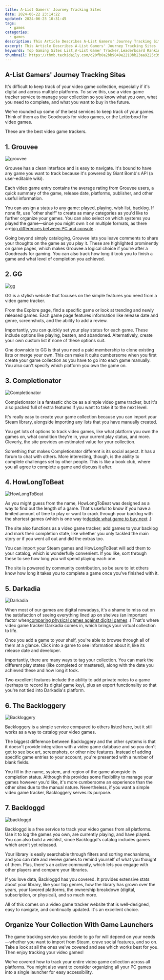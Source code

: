 ```yaml
---
title: A-List Gamers' Journey Tracking Sites
date: 2024-06-22 23:14:22
updated: 2024-06-23 10:31:45
tags:
  - games
categories:
  - games
description: This Article Describes A-List Gamers' Journey Tracking Sites
excerpt: This Article Describes A-List Gamers' Journey Tracking Sites
keywords: Top Gaming Sites List,A-List Gamer Tracker,Leaderboard Rankings,Ultimate Gamer Maps,Best Gamers Tracking,High Score Journey,Elite Gamers Paths
thumbnail: https://thmb.techidaily.com/d20fb0a2bb9049e2210bb23aa9225c390244059cedf35b9a34d45f9a041c8543.jpg
---
```


## A-List Gamers' Journey Tracking Sites

 It's difficult to keep track of your video game collection, especially if it's digital and across multiple platforms. To solve this, use a video game tracker service to manage your collection so you know what you own, what you need to complete, and what you want to buy in the future.

 We've rounded up some of the best services to keep track of your games. Think of them as the Goodreads for video games, or the Letterboxd for video games.

These are the best video game trackers.

## 1. Grouvee

![grouvee](https://static1.makeuseofimages.com/wordpress/wp-content/uploads/2023/09/grouvee-game-page.jpg)

 Grouvee has a clean interface and is easy to navigate. It's bound to have any game you want to track because it's powered by Giant Bomb's API (a user-editable wiki).

 Each video game entry contains the average rating from Grouvee users, a quick summary of the game, release date, platforms, publisher, and other useful information.

 You can assign a status to any game: played, playing, wish list, backlog. If none fit, use "other shelf" to create as many categories as you'd like to further organize your games. You can also select on which systems you played the game—since you might own it on multiple formats, as there are[big differences between PC and console](https://www.makeuseof.com/tag/switching-from-console-to-pc-gaming-8-big-differences-explained/) .

 Going beyond simply cataloging, Grouvee lets you leave comments to share your thoughts on the game as you play it. These are highlighted prominently on game pages, which makes Grouvee a logical choice if you're after a Goodreads for gaming. You can also track how long it took you to finish a game and what level of completion you achieved.

## 2. GG

![gg](https://static1.makeuseofimages.com/wordpress/wp-content/uploads/2023/09/gg.jpg)

 GG is a stylish website that focuses on the simple features you need from a video game tracker.

 From the Explore page, find a specific game or look at trending and newly released games. Each game page features information like release date and genre, screenshots, and the ability to add a review.

 Importantly, you can quickly set your play status for each game. These include options like playing, beaten, and abandoned. Alternatively, create your own custom list if none of these options suit.

 One downside to GG is that you need a paid membership to clone existing lists or merge your own. This can make it quite cumbersome when you first create your game collection as you have to go into each game manually. You also can't specify which platform you own the game on.

## 3. Completionator

![Completionator](https://static1.makeuseofimages.com/wordpress/wp-content/uploads/2021/06/Completionator.png)

 Completionator is a fantastic choice as a simple video game tracker, but it's also packed full of extra features if you want to take it to the next level.

 It's really easy to create your game collection because you can import your Steam library, alongside importing any lists that you have manually created.

 You get lots of options to track video games, like what platform you own the games on, what condition they're in, your current play status, and more. Cleverly, the site provides an estimated value for your collection.

 Something that makes Completionator different is its social aspect. It has a forum to chat with others. More interesting, though, is the ability to complete challenges set by other people. This is like a book club, where you all agree to complete a game and discuss it after.

## 4. HowLongToBeat

![HowLongToBeat](https://static1.makeuseofimages.com/wordpress/wp-content/uploads/2021/06/HowLongToBeat.png)

 As you might guess from the name, HowLongToBeat was designed as a way to find out the length of a game. That's useful to know if you have a limited amount of time to play or want to crack through your backlog with the shortest games (which is one way to[decide what game to buy next](https://www.makeuseof.com/tag/decide-what-game-to-buy-next/) .)

 The site also functions as a video game tracker; add games to your backlog and mark their completion state, like whether you only tackled the main story or if you went all out and did the extras too.

 You can import your Steam games and HowLongToBeat will add them to your catalog, which is wonderfully convenient. If you like, sort through these to see how long you will spend playing each one.

 The site is powered by community contribution, so be sure to let others know how long it takes you to complete a game once you've finished with it.

## 5. Darkadia

![Darkadia](https://static1.makeuseofimages.com/wordpress/wp-content/uploads/2021/06/Darkadia.png)

 When most of our games are digital nowadays, it's a shame to miss out on the satisfaction of seeing everything lined up on shelves (an important factor when[comparing physical games against digital games](https://www.makeuseof.com/physical-games-vs-digital-games-best-to-buy/) .) That's where video game tracker Darkadia comes in, which brings your virtual collection to life.

 Once you add a game to your shelf, you're able to browse through all of them at a glance. Click into a game to see information about it, like its release date and developer.

 Importantly, there are many ways to tag your collection. You can mark the different play states (like completed or mastered), along with the date you achieved these and how long it took.

 Two excellent features include the ability to add private notes to a game (perhaps to record its digital game key), plus an export functionality so that you're not tied into Darkadia's platform.

## 6. The Backloggery

![Backloggery](https://static1.makeuseofimages.com/wordpress/wp-content/uploads/2021/06/Backloggery.png)

 Backloggery is a simple service compared to others listed here, but it still works as a way to catalog your video games.

 The biggest difference between Backloggery and the other systems is that it doesn't provide integration with a video game database and so you don't get to see box art, screenshots, or other nice features. Instead of adding specific game entries to your account, you're presented with a number of blank fields.

 You fill in the name, system, and region of the game alongside its completion status. Although this provides some flexibility to manage your games however you'd like, it's more cumbersome an experience than the other sites due to the manual nature. Nevertheless, if you want a simple video game tracker, Backloggery serves its purpose.

## 7. Backloggd

![backloggd](https://static1.makeuseofimages.com/wordpress/wp-content/uploads/2022/05/backloggd.jpg)

 Backloggd is a free service to track your video games from all platforms. Use it to log the games you own, are currently playing, and have played. You can also build a wishlist, since Backloggd's catalog includes games which aren't yet released.

 Your library is easily searchable through filters and sorting mechanisms, and you can rate and review games to remind yourself of what you thought of them. Plus, there's an active community, which lets you engage with other players and compare your libraries.

 If you love data, Backloggd has you covered. It provides extensive stats about your library, like your top genres, how the library has grown over the years, your favored platforms, the ownership breakdown (digital, subscription, or physical), and so much more.

 All of this comes on a video game tracker website that is well-designed, easy to navigate, and continually updated. It's an excellent choice.

## Organize Your Collection With Game Launchers

 The game tracking service you decide to go for will depend on your needs—whether you want to import from Steam, crave social features, and so on. Take a look at all the ones we've covered and see which works best for you. Then enjoy tracking your video games!

 We've covered how to track your entire video game collection across all platforms. You might also want to consider organizing all your PC games into a single launcher for easy accessibility.


<ins class="adsbygoogle"
     style="display:block"
     data-ad-format="autorelaxed"
     data-ad-client="ca-pub-7571918770474297"
     data-ad-slot="1223367746"></ins>



<ins class="adsbygoogle"
     style="display:block"
     data-ad-client="ca-pub-7571918770474297"
     data-ad-slot="8358498916"
     data-ad-format="auto"
     data-full-width-responsive="true"></ins>
